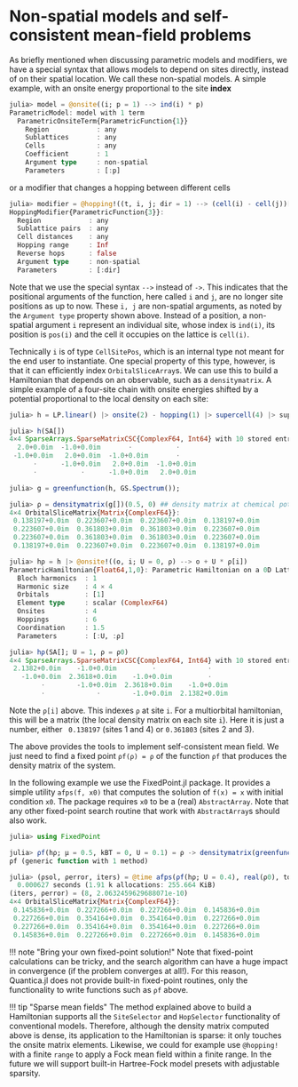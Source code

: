 # Non-spatial models and self-consistent mean-field problems

As briefly mentioned when discussing parametric models and modifiers, we have a special syntax that allows models to depend on sites directly, instead of on their spatial location. We call these non-spatial models. A simple example, with an onsite energy proportional to the site **index**
```julia
julia> model = @onsite((i; p = 1) --> ind(i) * p)
ParametricModel: model with 1 term
  ParametricOnsiteTerm{ParametricFunction{1}}
    Region            : any
    Sublattices       : any
    Cells             : any
    Coefficient       : 1
    Argument type     : non-spatial
    Parameters        : [:p]
```
or a modifier that changes a hopping between different cells
```julia
julia> modifier = @hopping!((t, i, j; dir = 1) --> (cell(i) - cell(j))[dir])
HoppingModifier{ParametricFunction{3}}:
  Region            : any
  Sublattice pairs  : any
  Cell distances    : any
  Hopping range     : Inf
  Reverse hops      : false
  Argument type     : non-spatial
  Parameters        : [:dir]
```

Note that we use the special syntax `-->` instead of `->`. This indicates that the positional arguments of the function, here called `i` and `j`, are no longer site positions as up to now. These `i, j` are non-spatial arguments, as noted by the `Argument type` property shown above. Instead of a position, a non-spatial argument `i` represent an individual site, whose index is `ind(i)`, its position is `pos(i)` and the cell it occupies on the lattice is `cell(i)`.

Technically `i` is of type `CellSitePos`, which is an internal type not meant for the end user to instantiate. One special property of this type, however, is that it can efficiently index `OrbitalSliceArray`s. We can use this to build a Hamiltonian that depends on an observable, such as a `densitymatrix`. A simple example of a four-site chain with onsite energies shifted by a potential proportional to the local density on each site:
```julia
julia> h = LP.linear() |> onsite(2) - hopping(1) |> supercell(4) |> supercell;

julia> h(SA[])
4×4 SparseArrays.SparseMatrixCSC{ComplexF64, Int64} with 10 stored entries:
  2.0+0.0im  -1.0+0.0im       ⋅           ⋅
 -1.0+0.0im   2.0+0.0im  -1.0+0.0im       ⋅
      ⋅      -1.0+0.0im   2.0+0.0im  -1.0+0.0im
      ⋅           ⋅      -1.0+0.0im   2.0+0.0im

julia> g = greenfunction(h, GS.Spectrum());

julia> ρ = densitymatrix(g[])(0.5, 0) ## density matrix at chemical potential `µ=0.5` and temperature `kBT = 0`  on all sites
4×4 OrbitalSliceMatrix{Matrix{ComplexF64}}:
 0.138197+0.0im  0.223607+0.0im  0.223607+0.0im  0.138197+0.0im
 0.223607+0.0im  0.361803+0.0im  0.361803+0.0im  0.223607+0.0im
 0.223607+0.0im  0.361803+0.0im  0.361803+0.0im  0.223607+0.0im
 0.138197+0.0im  0.223607+0.0im  0.223607+0.0im  0.138197+0.0im

julia> hρ = h |> @onsite!((o, i; U = 0, ρ) --> o + U * ρ[i])
ParametricHamiltonian{Float64,1,0}: Parametric Hamiltonian on a 0D Lattice in 1D space
  Bloch harmonics  : 1
  Harmonic size    : 4 × 4
  Orbitals         : [1]
  Element type     : scalar (ComplexF64)
  Onsites          : 4
  Hoppings         : 6
  Coordination     : 1.5
  Parameters       : [:U, :ρ]

julia> hρ(SA[]; U = 1, ρ = ρ0)
4×4 SparseArrays.SparseMatrixCSC{ComplexF64, Int64} with 10 stored entries:
 2.1382+0.0im    -1.0+0.0im         ⋅             ⋅
   -1.0+0.0im  2.3618+0.0im    -1.0+0.0im         ⋅
        ⋅        -1.0+0.0im  2.3618+0.0im    -1.0+0.0im
        ⋅             ⋅        -1.0+0.0im  2.1382+0.0im
```

Note the `ρ[i]` above. This indexes `ρ` at site `i`. For a multiorbital hamiltonian, this will be a matrix (the local density matrix on each site `i`). Here it is just a number, either ` 0.138197` (sites 1 and 4) or `0.361803` (sites 2 and 3).

The above provides the tools to implement self-consistent mean field. We just need to find a fixed point `ρf(ρ) = ρ` of the function `ρf` that produces the density matrix of the system.

In the following example we use the FixedPoint.jl package. It provides a simple utility `afps(f, x0)` that computes the solution of `f(x) = x` with initial condition `x0`. The package requires `x0` to be a (real) `AbstractArray`. Note that any other fixed-point search routine that work with `AbstractArray`s should also work.
```julia
julia> using FixedPoint

julia> ρf(hρ; µ = 0.5, kBT = 0, U = 0.1) = ρ -> densitymatrix(greenfunction(hρ(; U, ρ), GS.Spectrum())[])(µ, kBT)
ρf (generic function with 1 method)

julia> (ρsol, ρerror, iters) = @time afps(ρf(hρ; U = 0.4), real(ρ0), tol = 1e-8, ep = 0.95, vel = 0.0); @show iters, ρerror; ρsol
  0.000627 seconds (1.91 k allocations: 255.664 KiB)
(iters, ρerror) = (8, 2.0632459629688071e-10)
4×4 OrbitalSliceMatrix{Matrix{ComplexF64}}:
 0.145836+0.0im  0.227266+0.0im  0.227266+0.0im  0.145836+0.0im
 0.227266+0.0im  0.354164+0.0im  0.354164+0.0im  0.227266+0.0im
 0.227266+0.0im  0.354164+0.0im  0.354164+0.0im  0.227266+0.0im
 0.145836+0.0im  0.227266+0.0im  0.227266+0.0im  0.145836+0.0im
```

!!! note "Bring your own fixed-point solution!"
    Note that fixed-point calculations can be tricky, and the search algorithm can have a huge impact in convergence (if the problem converges at all!). For this reason, Quantica.jl does not provide built-in fixed-point routines, only the functionality to write functions such as `ρf` above.

!!! tip "Sparse mean fields"
    The method explained above to build a Hamiltonian supports all the `SiteSelector` and `HopSelector` functionality of conventional models. Therefore, although the density matrix computed above is dense, its application to the Hamiltonian is sparse: it only touches the onsite matrix elements. Likewise, we could for example use `@hopping!` with a finite `range` to apply a Fock mean field within a finite range. In the future we will support built-in Hartree-Fock model presets with adjustable sparsity.
